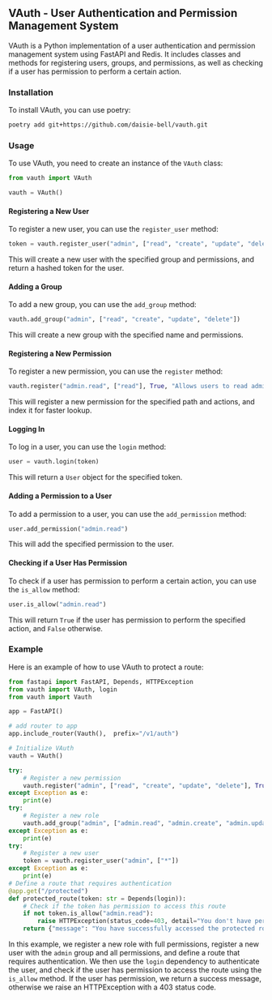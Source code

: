 ## VAuth - User Authentication and Permission Management System

VAuth is a Python implementation of a user authentication and permission management system using FastAPI and Redis. It includes classes and methods for registering users, groups, and permissions, as well as checking if a user has permission to perform a certain action.

### Installation

To install VAuth, you can use poetry:

```bash
poetry add git+https://github.com/daisie-bell/vauth.git
```

### Usage

To use VAuth, you need to create an instance of the `VAuth` class:

```python
from vauth import VAuth

vauth = VAuth()
```

#### Registering a New User

To register a new user, you can use the `register_user` method:

```python
token = vauth.register_user("admin", ["read", "create", "update", "delete"])
```

This will create a new user with the specified group and permissions, and return a hashed token for the user.

#### Adding a Group

To add a new group, you can use the `add_group` method:

```python
vauth.add_group("admin", ["read", "create", "update", "delete"])
```

This will create a new group with the specified name and permissions.

#### Registering a New Permission

To register a new permission, you can use the `register` method:

```python
vauth.register("admin.read", ["read"], True, "Allows users to read admin data")
```

This will register a new permission for the specified path and actions, and index it for faster lookup.

#### Logging In

To log in a user, you can use the `login` method:

```python
user = vauth.login(token)
```

This will return a `User` object for the specified token.

#### Adding a Permission to a User

To add a permission to a user, you can use the `add_permission` method:

```python
user.add_permission("admin.read")
```

This will add the specified permission to the user.

#### Checking if a User Has Permission

To check if a user has permission to perform a certain action, you can use the `is_allow` method:

```python
user.is_allow("admin.read")
```

This will return `True` if the user has permission to perform the specified action, and `False` otherwise.

### Example

Here is an example of how to use VAuth to protect a route:

```python
from fastapi import FastAPI, Depends, HTTPException
from vauth import VAuth, login
from vauth import Vauth

app = FastAPI()

# add router to app
app.include_router(Vauth(),  prefix="/v1/auth")

# Initialize VAuth
vauth = VAuth()

try:
    # Register a new permission
    vauth.register("admin", ["read", "create", "update", "delete"], True)
except Exception as e:
    print(e)
try:
    # Register a new role
    vauth.add_group("admin", ["admin.read", "admin.create", "admin.update", "admin.delete"])
except Exception as e:
    print(e)
try:
    # Register a new user
    token = vauth.register_user("admin", ["*"])
except Exception as e:
    print(e)
# Define a route that requires authentication
@app.get("/protected")
def protected_route(token: str = Depends(login)):
    # Check if the token has permission to access this route
    if not token.is_allow("admin.read"):
        raise HTTPException(status_code=403, detail="You don't have permission to access this route.")
    return {"message": "You have successfully accessed the protected route."}
```

In this example, we register a new role with full permissions, register a new user with the `admin` group and all permissions, and define a route that requires authentication. We then use the `login` dependency to authenticate the user, and check if the user has permission to access the route using the `is_allow` method. If the user has permission, we return a success message, otherwise we raise an HTTPException with a 403 status code.
